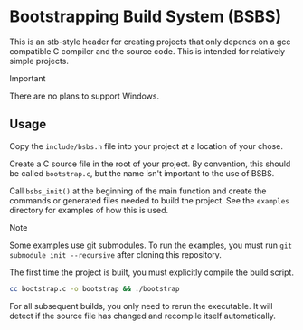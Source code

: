 # Bootstrapping Build System (BSBS)

This is an stb-style header for creating projects that only depends on a gcc
compatible C compiler and the source code. This is intended for relatively
simple projects.

> [!IMPORTANT]
> There are no plans to support Windows.

## Usage

Copy the `include/bsbs.h` file into your project at a location of your chose.

Create a C source file in the root of your project. By convention, this should
be called `bootstrap.c`, but the name isn't important to the use of BSBS.

Call `bsbs_init()` at the beginning of the main function and create the commands
or generated files needed to build the project. See the `examples` directory for
examples of how this is used.

> [!NOTE]
> Some examples use git submodules. To run the examples, you must run `git
> submodule init --recursive` after cloning this repository.

The first time the project is built, you must explicitly compile the build
script.

```sh
cc bootstrap.c -o bootstrap && ./bootstrap
```

For all subsequent builds, you only need to rerun the executable. It will
detect if the source file has changed and recompile itself automatically.
